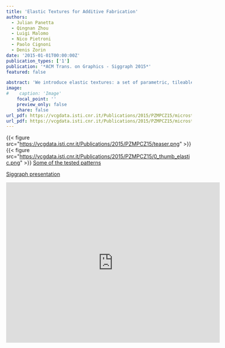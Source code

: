 ```yaml
---
title: 'Elastic Textures for Additive Fabrication'
authors:
  - Julian Panetta
  - Qingnan Zhou
  - Luigi Malomo
  - Nico Pietroni
  - Paolo Cignoni
  - Denis Zorin
date: '2015-01-01T00:00:00Z'
publication_types: ['1']
publication: '*ACM Trans. on Graphics - Siggraph 2015*'
featured: false

abstract: 'We introduce elastic textures: a set of parametric, tileable, printable, cubic patterns achieving a broad range of elastic material properties: the softest pattern is over a thousand times softer than the stiffest, and the Poisson ratios range from below zero to nearly 0.5. Using a combinatorial search over topologies followed by shape optimization, we explore a wide space of wireframe-like, symmetric 3D patterns to obtain a small family. This pattern family can be printed without internal support structure on a single-material 3D printer and can be used to fabricate objects with prescribed mechanical behavior. The family can be extended easily to create families of anisotropic patterns with target orthotropic properties. We demonstrate that our elastic textures are able to achieve a user-supplied variable distribution of material properties. We also present a material optimization algorithm to choose material prop- erties at each point within an object to best fit a target deformation under a prescribed load. We show that, by fabricating these spatially varying materials with elastic textures, the desired behavior is achieved by the printed object.             Some of the tested patterns           Siggraph presentation'
image:
#    caption: 'Image'
    focal_point: ''
    preview_only: false
    share: false
url_pdf: https://vcgdata.isti.cnr.it/Publications/2015/PZMPCZ15/microstructures-final.pdf
url_pdf: https://vcgdata.isti.cnr.it/Publications/2015/PZMPCZ15/microstructures-suppl-final.pdf
---
```

{{< figure src="https://vcgdata.isti.cnr.it/Publications/2015/PZMPCZ15/teaser.png" >}}
{{< figure src="https://vcgdata.isti.cnr.it/Publications/2015/PZMPCZ15/0_thumb_elastic.png" >}}
[ Some of the tested patterns ](http://www.thingiverse.com/groups/microstructures/things)

[ Siggraph presentation ](https://vcgdata.isti.cnr.it/Publicstions/2015/PZMPCZ15/Elastic_Textures_Siggraph_Slides.pptx)

<iframe width="580" height="435" src="https://www.youtube.com/embed/licLnknhiFU" frameborder="0" frameborder="0" allowfullscreen>


